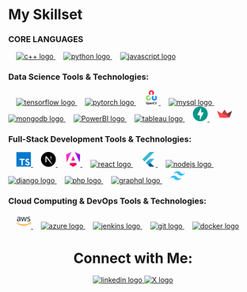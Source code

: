 
# My Skillset
### CORE LANGUAGES 
<div align="left">
  <img width="12" />
  <a href="https://isocpp.org/" target="_blank">
  <img src="https://cdn.jsdelivr.net/gh/devicons/devicon@latest/icons/cplusplus/cplusplus-original.svg" height="30" alt="c++ logo" />
  </a>
  <img width="12" />
  <a href="https://www.python.org/" target="_blank">
    <img src="https://cdn.jsdelivr.net/gh/devicons/devicon/icons/python/python-original.svg" height="30" alt="python logo" />
  </a>
   <img width="12" />
  <a href="https://developer.mozilla.org/en-US/docs/Web/JavaScript" target="_blank">
    <img src="https://cdn.jsdelivr.net/gh/devicons/devicon/icons/javascript/javascript-original.svg" height="30" alt="javascript logo" />
  </a>
  
    
### Data Science Tools & Technologies:
<div align="left">
  
  <img width="12" />
  <a href="https://www.tensorflow.org/" target="_blank">
    <img src="https://cdn.jsdelivr.net/gh/devicons/devicon/icons/tensorflow/tensorflow-original.svg" height="30" alt="tensorflow logo" />
  </a>
  <img width="12" />
  <a href="https://pytorch.org/" target="_blank">
    <img src="https://cdn.jsdelivr.net/gh/devicons/devicon/icons/pytorch/pytorch-original.svg" height="30" alt="pytorch logo" />
  </a>
    <img width="12" />
  <a href="https://opencv.org/" target="_blank">
    <img src="https://github.com/devicons/devicon/blob/v2.16.0/icons/opencv/opencv-original-wordmark.svg" height="30" alt="opencv logo" />
  </a>
  <img width="12" />
  <a href="https://www.mysql.com/" target="_blank">
    <img src="https://cdn.jsdelivr.net/gh/devicons/devicon/icons/mysql/mysql-original.svg" height="30" alt="mysql logo" />
  </a>
  <img width="12" />
  <a href="https://www.mongodb.com/" target="_blank">
    <img src="https://cdn.jsdelivr.net/gh/devicons/devicon/icons/mongodb/mongodb-original.svg" height="30" alt="mongodb logo" />
  </a>
  <img width="12" />
  <a href="https://www.microsoft.com/en-us/power-platform/products/power-bi" target="_blank">
    <img src="https://upload.wikimedia.org/wikipedia/commons/c/cf/New_Power_BI_Logo.svg" height="30" alt="PowerBI logo" />
  </a>
   <img width="12" />
  <a href="https://www.tableau.com/" target="_blank">
    <img src="https://cdn.worldvectorlogo.com/logos/tableau-software.svg" height="30" alt="tableau logo" />
  </a>
   <img width="12" />
  <a href="https://fastapi.tiangolo.com/" target="_blank">
    <img src="https://github.com/devicons/devicon/blob/master/icons/fastapi/fastapi-original.svg" height="30" alt="FastAPI logo" />
  </a>
   <img width="12" />
  <a href="https://streamlit.io/" target="_blank">
    <img src="https://github.com/devicons/devicon/blob/master/icons/streamlit/streamlit-original.svg" height="30" alt="streamlit logo" />
  </a>
</div>

### Full-Stack Development Tools & Technologies:
<div align="left">
  <img width="12" />
  <a href="https://www.typescriptlang.org/" target="_blank">
    <img src="https://github.com/devicons/devicon/blob/master/icons/typescript/typescript-original.svg" height="30" alt="typescript logo" />
  </a>
  <img width="12" />
  <a href="https://nextjs.org/" target="_blank">
    <img src="https://github.com/devicons/devicon/blob/master/icons/nextjs/nextjs-original.svg" height="30" alt="Nextjs logo" />
  </a>
  <img width="12" />
  <a href="https://v17.angular.io/guide/what-is-angular" target="_blank">
    <img src="https://github.com/devicons/devicon/blob/master/icons/angular/angular-original.svg" height="30" alt="angular logo" />
  </a>
  <img width="12" />
  <a href="https://reactjs.org/" target="_blank">
    <img src="https://cdn.jsdelivr.net/gh/devicons/devicon/icons/react/react-original.svg" height="30" alt="react logo" />
  </a>
   <img width="12" />
  <a href="https://flutter.dev">
  <img src="https://github.com/devicons/devicon/blob/master/icons/flutter/flutter-original.svg" height="30" alt="flutterlogo" />
  </a>
  <img width="12" />
  <a href="https://nodejs.org/" target="_blank">
    <img src="https://cdn.jsdelivr.net/gh/devicons/devicon/icons/nodejs/nodejs-original.svg" height="30" alt="nodejs logo" />
  </a>
  <img width="12" />
  <a href="https://www.djangoproject.com/" target="_blank">
    <img src="https://cdn.jsdelivr.net/gh/devicons/devicon@latest/icons/django/django-plain.svg" height="30" alt="django logo" />
  </a>
  <img width="12" />
  <a href="https://www.php.net/" target="_blank">
    <img src="https://cdn.jsdelivr.net/gh/devicons/devicon/icons/php/php-original.svg" height="30" alt="php logo" />
  </a>
  <img width="12" />
  <a href="https://graphql.org/">
  <img src="https://cdn.jsdelivr.net/gh/devicons/devicon@latest/icons/graphql/graphql-plain.svg" height="30" alt="graphql logo" />
  </a>   
  <img width="12" />
  <a href="https://tailwindcss.com">
  <img src="https://github.com/devicons/devicon/blob/master/icons/tailwindcss/tailwindcss-original.svg" height="30" alt="tailwindlogo" />
  </a>   
</div>

### Cloud Computing & DevOps Tools & Technologies:
<div align="left">
  <img width="12" />
  <a href="https://aws.amazon.com/" target="_blank">
    <img src="https://github.com/devicons/devicon/blob/v2.16.0/icons/amazonwebservices/amazonwebservices-original-wordmark.svg" height="30" alt="aws logo" />
  </a>
  <img width="12" />
  <a href="https://azure.microsoft.com/" target="_blank">
    <img src="https://cdn.jsdelivr.net/gh/devicons/devicon/icons/azure/azure-original.svg" height="30" alt="azure logo" />
  </a>
  <img width="12" />
  <a href="https://www.jenkins.io/" target="_blank">
    <img src="https://cdn.jsdelivr.net/gh/devicons/devicon/icons/jenkins/jenkins-original.svg" height="30" alt="jenkins logo" />
  </a>
  <img width="12" />
  <a href="https://git-scm.com/" target="_blank">
    <img src="https://cdn.jsdelivr.net/gh/devicons/devicon/icons/git/git-original.svg" height="30" alt="git logo" />
  </a>
  <img width="12" />
  <a href="https://www.docker.com/" target="_blank">
    <img src="https://cdn.jsdelivr.net/gh/devicons/devicon/icons/docker/docker-original.svg" height="30" alt="docker logo" />
  </a>
</div>

<div align="center">
  <h1>Connect with Me:</h1>  
  <a href="https://www.linkedin.com/in/vasant-dave/" target="_blank">
    <img src="https://img.shields.io/static/v1?message=LinkedIn&logo=linkedin&label=&color=0077B5&logoColor=white&labelColor=&style=for-the-badge" height="35" alt="linkedin logo" />
  </a>
  <a href="https://x.com/VasantD14" target="_blank">
    <img src="https://img.shields.io/static/v1?message=X&logo=x&label=&color=000000&logoColor=white&labelColor=&style=for-the-badge" height="35" alt="X logo" />
  </a>
</div>



